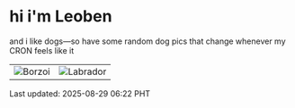# hi i'm Leoben

and i like dogs—so have some random dog pics that change whenever my CRON feels like it

|  |  |
|--------|----------|
| ![Borzoi](https://random-dog-vercel.vercel.app/api/random-borzoi?v=1756419764) | ![Labrador](https://random-dog-vercel.vercel.app/api/random-labrador?v=1756419764) |

Last updated: 2025-08-29 06:22 PHT
